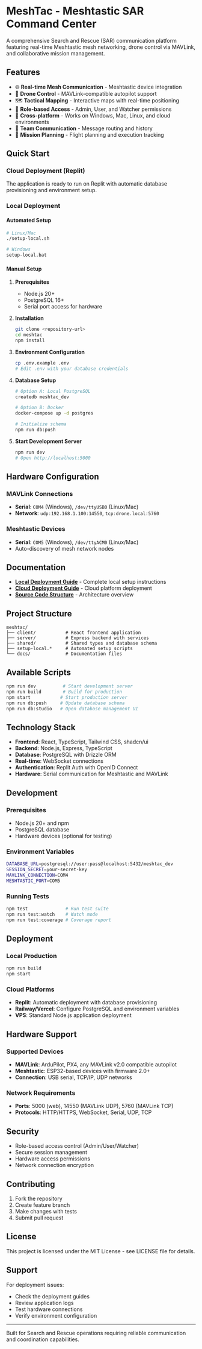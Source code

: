 # MeshTac - Meshtastic SAR Command Center

A comprehensive Search and Rescue (SAR) communication platform featuring real-time Meshtastic mesh networking, drone control via MAVLink, and collaborative mission management.

## Features

- 🌐 **Real-time Mesh Communication** - Meshtastic device integration
- 🚁 **Drone Control** - MAVLink-compatible autopilot support
- 🗺️ **Tactical Mapping** - Interactive maps with real-time positioning
- 👥 **Role-based Access** - Admin, User, and Watcher permissions
- 📡 **Cross-platform** - Works on Windows, Mac, Linux, and cloud environments
- 💬 **Team Communication** - Message routing and history
- 🎯 **Mission Planning** - Flight planning and execution tracking

## Quick Start

### Cloud Deployment (Replit)
The application is ready to run on Replit with automatic database provisioning and environment setup.

### Local Deployment

#### Automated Setup
```bash
# Linux/Mac
./setup-local.sh

# Windows
setup-local.bat
```

#### Manual Setup
1. **Prerequisites**
   - Node.js 20+
   - PostgreSQL 16+
   - Serial port access for hardware

2. **Installation**
   ```bash
   git clone <repository-url>
   cd meshtac
   npm install
   ```

3. **Environment Configuration**
   ```bash
   cp .env.example .env
   # Edit .env with your database credentials
   ```

4. **Database Setup**
   ```bash
   # Option A: Local PostgreSQL
   createdb meshtac_dev
   
   # Option B: Docker
   docker-compose up -d postgres
   
   # Initialize schema
   npm run db:push
   ```

5. **Start Development Server**
   ```bash
   npm run dev
   # Open http://localhost:5000
   ```

## Hardware Configuration

### MAVLink Connections
- **Serial**: `COM4` (Windows), `/dev/ttyUSB0` (Linux/Mac)
- **Network**: `udp:192.168.1.100:14550`, `tcp:drone.local:5760`

### Meshtastic Devices
- **Serial**: `COM5` (Windows), `/dev/ttyACM0` (Linux/Mac)
- Auto-discovery of mesh network nodes

## Documentation

- **[Local Deployment Guide](LOCAL_DEPLOYMENT_GUIDE.md)** - Complete local setup instructions
- **[Cloud Deployment Guide](CLOUD_DEPLOYMENT_GUIDE.md)** - Cloud platform deployment
- **[Source Code Structure](SOURCE_CODE_STRUCTURE.md)** - Architecture overview

## Project Structure

```
meshtac/
├── client/           # React frontend application
├── server/           # Express backend with services
├── shared/           # Shared types and database schema
├── setup-local.*     # Automated setup scripts
└── docs/             # Documentation files
```

## Available Scripts

```bash
npm run dev          # Start development server
npm run build        # Build for production
npm start           # Start production server
npm run db:push     # Update database schema
npm run db:studio   # Open database management UI
```

## Technology Stack

- **Frontend**: React, TypeScript, Tailwind CSS, shadcn/ui
- **Backend**: Node.js, Express, TypeScript
- **Database**: PostgreSQL with Drizzle ORM
- **Real-time**: WebSocket connections
- **Authentication**: Replit Auth with OpenID Connect
- **Hardware**: Serial communication for Meshtastic and MAVLink

## Development

### Prerequisites
- Node.js 20+ and npm
- PostgreSQL database
- Hardware devices (optional for testing)

### Environment Variables
```bash
DATABASE_URL=postgresql://user:pass@localhost:5432/meshtac_dev
SESSION_SECRET=your-secret-key
MAVLINK_CONNECTION=COM4
MESHTASTIC_PORT=COM5
```

### Running Tests
```bash
npm test              # Run test suite
npm run test:watch    # Watch mode
npm run test:coverage # Coverage report
```

## Deployment

### Local Production
```bash
npm run build
npm start
```

### Cloud Platforms
- **Replit**: Automatic deployment with database provisioning
- **Railway/Vercel**: Configure PostgreSQL and environment variables
- **VPS**: Standard Node.js application deployment

## Hardware Support

### Supported Devices
- **MAVLink**: ArduPilot, PX4, any MAVLink v2.0 compatible autopilot
- **Meshtastic**: ESP32-based devices with firmware 2.0+
- **Connection**: USB serial, TCP/IP, UDP networks

### Network Requirements
- **Ports**: 5000 (web), 14550 (MAVLink UDP), 5760 (MAVLink TCP)
- **Protocols**: HTTP/HTTPS, WebSocket, Serial, UDP, TCP

## Security

- Role-based access control (Admin/User/Watcher)
- Secure session management
- Hardware access permissions
- Network connection encryption

## Contributing

1. Fork the repository
2. Create feature branch
3. Make changes with tests
4. Submit pull request

## License

This project is licensed under the MIT License - see LICENSE file for details.

## Support

For deployment issues:
- Check the deployment guides
- Review application logs
- Test hardware connections
- Verify environment configuration

---

Built for Search and Rescue operations requiring reliable communication and coordination capabilities.
